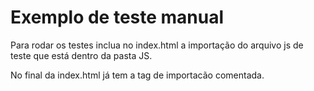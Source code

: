 # Exemplo de teste manual

Para rodar os testes inclua no index.html a importação do arquivo js de teste que está dentro da pasta JS.

No final da index.html já tem a tag de importacão comentada.